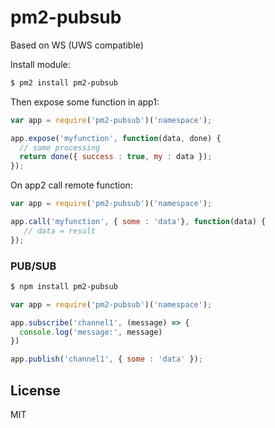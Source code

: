 # pm2-pubsub

Based on WS (UWS compatible)

Install module:

```bash
$ pm2 install pm2-pubsub
```

Then expose some function in app1:

```js
var app = require('pm2-pubsub')('namespace');

app.expose('myfunction', function(data, done) {
  // some processing
  return done({ success : true, my : data });
});
```

On app2 call remote function:

```js
var app = require('pm2-pubsub')('namespace');

app.call('myfunction', { some : 'data'}, function(data) {
   // data = result
});
```

### PUB/SUB

```bash
$ npm install pm2-pubsub
```

```js
var app = require('pm2-pubsub')('namespace');

app.subscribe('channel1', (message) => {
  console.log('message:', message)
})

app.publish('channel1', { some : 'data' });
```

## License

MIT
